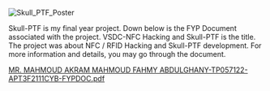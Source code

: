 ![Skull_PTF_Poster](https://user-images.githubusercontent.com/70053073/193463649-2c591b13-a537-4533-b84a-c686426c5814.png)



Skull-PTF is my final year project. Down below is the FYP Document associated with the project. VSDC-NFC Hacking and Skull-PTF is the title. The project was about NFC / RFID Hacking and Skull-PTF development. For more information and details, you may go through the document.

[MR. MAHMOUD AKRAM MAHMOUD FAHMY ABDULGHANY-TP057122-APT3F2111CYB-FYPDOC.pdf](https://github.com/ReTnUh-J/Skull-PTF/files/9692932/MR.MAHMOUD.AKRAM.MAHMOUD.FAHMY.ABDULGHANY-TP057122-APT3F2111CYB-FYPDOC.pdf)

